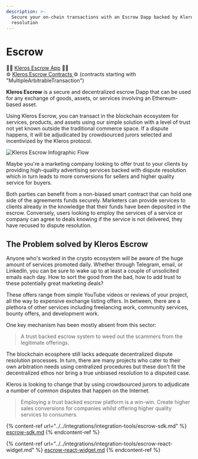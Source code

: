 ```yaml
---
description: >-
  Secure your on-chain transactions with an Escrow Dapp backed by Kleros dispute
  resolution
---
```


# Escrow

🤝🏼 [Kleros Escrow App](https://escrow.kleros.io) 🤝🏼\
⚙️ [Kleros Escrow Contracts ](https://github.com/kleros/kleros-interaction/tree/master/contracts/standard/arbitration)⚙️ (contracts starting with "MultipleArbitrableTransaction")

**Kleros Escrow** is a secure and decentralized escrow Dapp that can be used for any exchange of goods, assets, or services involving an Ethereum-based asset.

Using Kleros Escrow, you can transact in the blockchain ecosystem for services, products, and assets using our simple solution with a level of trust not yet known outside the traditional commerce space. If a dispute happens, it will be adjudicated by crowdsourced jurors selected and incentivized by the Kleros protocol.

![Kleros Escrow Infographic Flow](https://blog.kleros.io/content/images/2019/04/infographic-escrownew.jpg)

Maybe you're a marketing company looking to offer trust to your clients by providing high-quality advertising services backed with dispute resolution which in turn leads to more conversions for sellers and higher quality service for buyers.

Both parties can benefit from a non-biased smart contract that can hold one side of the agreements funds securely. Marketers can provide services to clients already in the knowledge that their funds have been deposited in the escrow. Conversely, users looking to employ the services of a service or company can agree to deals knowing if the service is not delivered, they have recused to dispute resolution.

## The Problem solved by Kleros Escrow

Anyone who's worked in the crypto ecosystem will be aware of the huge amount of services promoted daily. Whether through Telegram, email, or LinkedIn, you can be sure to wake up to at least a couple of unsolicited emails each day. How to sort the good from the bad, how to add trust to these potentially great marketing deals?

These offers range from simple YouTube videos or reviews of your project, all the way to expensive exchange listing offers. In between, there are a plethora of other services including freelancing work, community services, bounty offers, and development work.

One key mechanism has been mostly absent from this sector:

> A trust backed escrow system to weed out the scammers from the legitimate offerings.

The blockchain ecosphere still lacks adequate decentralized dispute resolution processes. In turn, there are many projects who cater to their own arbitration needs using centralized procedures but these don't fit the decentralized ethos nor bring a true unbiased resolution to a disputed case.

Kleros is looking to change that by using crowdsourced jurors to adjudicate a number of common disputes that happen on the Internet.

> Employing a trust backed escrow platform is a win-win. Create higher sales conversions for companies whilst offering higher quality services to consumers.

{% content-ref url="../../integrations/integration-tools/escrow-sdk.md" %}
[escrow-sdk.md](../../integrations/integration-tools/escrow-sdk.md)
{% endcontent-ref %}

{% content-ref url="../../integrations/integration-tools/escrow-react-widget.md" %}
[escrow-react-widget.md](../../integrations/integration-tools/escrow-react-widget.md)
{% endcontent-ref %}
